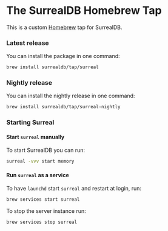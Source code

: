 # The SurrealDB Homebrew Tap

This is a custom [Homebrew](https://brew.sh) tap for SurrealDB.

### Latest release

You can install the package in one command:

```bash
brew install surrealdb/tap/surreal
```

### Nightly release

You can install the nightly release in one command:

```bash
brew install surrealdb/tap/surreal-nightly
```

### Starting Surreal

#### Start `surreal` manually

To start SurrealDB you can run:

```bash
surreal -vvv start memory
```

#### Run `surreal` as a service

To have `launchd` start `surreal` and restart at login, run:

```bash
brew services start surreal
```

To stop the server instance run:

```bash
brew services stop surreal
```